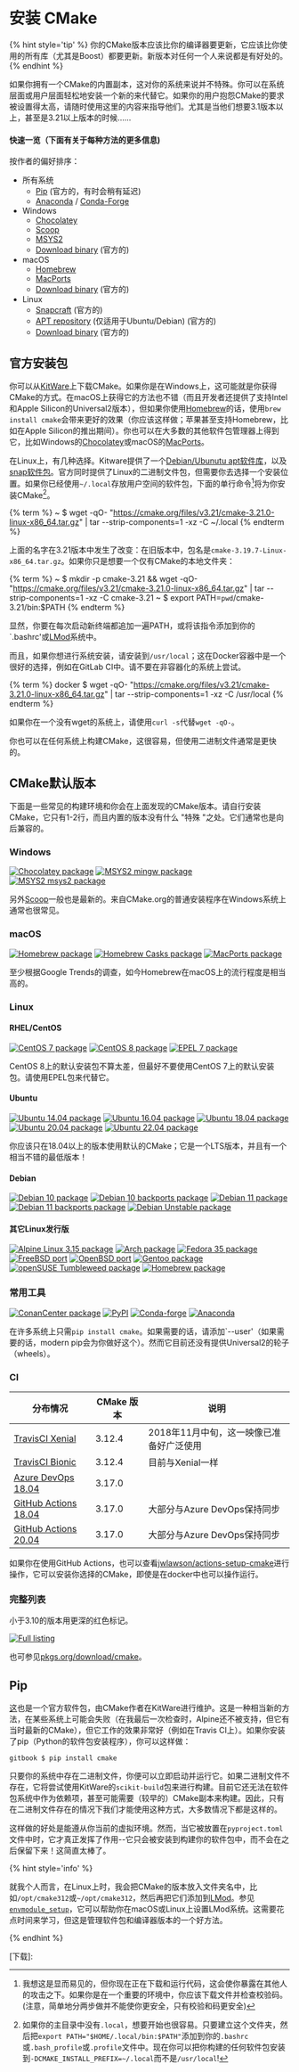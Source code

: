 # 安装 CMake

{% hint style='tip' %}
你的CMake版本应该比你的编译器要更新，它应该比你使用的所有库（尤其是Boost）都要更新。新版本对任何一个人来说都是有好处的。
{% endhint %}

如果你拥有一个CMake的内置副本，这对你的系统来说并不特殊。你可以在系统层面或用户层面轻松地安装一个新的来代替它。如果你的用户抱怨CMake的要求被设置得太高，请随时使用这里的内容来指导他们。尤其是当他们想要3.1版本以上，甚至是3.21以上版本的时候......

#### 快速一览（下面有关于每种方法的更多信息)

按作者的偏好排序：

* 所有系统
    - [Pip][PyPI] (官方的，有时会稍有延迟)
    - [Anaconda][] / [Conda-Forge][]
* Windows
    - [Chocolatey][]
    - [Scoop][]
    - [MSYS2][]
    - [Download binary][download] (官方的)
* macOS
    - [Homebrew][]
    - [MacPorts][]
    - [Download binary][download] (官方的)
* Linux
    - [Snapcraft][snap] (官方的)
    - [APT repository][apt] (仅适用于Ubuntu/Debian) (官方的)
    - [Download binary][download] (官方的)

## 官方安装包

你可以从[KitWare][download]上下载CMake。如果你是在Windows上，这可能就是你获得CMake的方式。在macOS上获得它的方法也不错（而且开发者还提供了支持Intel和Apple Silicon的Universal2版本），但如果你使用[Homebrew](https://brew.sh)的话，使用`brew install cmake`会带来更好的效果（你应该这样做；苹果甚至支持Homebrew，比如在Apple Silicon的推出期间）。你也可以在大多数的其他软件包管理器上得到它，比如Windows的[Chocolatey](https://chocolatey.org)或macOS的[MacPorts](https://www.macports.org)。

在Linux上，有几种选择。Kitware提供了一个[Debian/Ubunutu apt软件库][apt]，以及[snap软件包][snap]。官方同时提供了Linux的二进制文件包，但需要你去选择一个安装位置。如果你已经使用`~/.local`存放用户空间的软件包，下面的单行命令[^1]将为你安装CMake[^2]。

{% term %}
~ $ wget -qO- "https://cmake.org/files/v3.21/cmake-3.21.0-linux-x86_64.tar.gz" | tar --strip-components=1 -xz -C ~/.local
{% endterm %}

上面的名字在3.21版本中发生了改变：在旧版本中，包名是`cmake-3.19.7-Linux-x86_64.tar.gz`。如果你只是想要一个仅有CMake的本地文件夹：

{% term %}
~ $ mkdir -p cmake-3.21 && wget -qO- "https://cmake.org/files/v3.21/cmake-3.21.0-linux-x86_64.tar.gz" | tar --strip-components=1 -xz -C cmake-3.21
~ $ export PATH=`pwd`/cmake-3.21/bin:$PATH
{% endterm %}

显然，你要在每次启动新终端都追加一遍PATH，或将该指令添加到你的`.bashrc'或[LMod][]系统中。

而且，如果你想进行系统安装，请安装到`/usr/local`；这在Docker容器中是一个很好的选择，例如在GitLab CI中。请不要在非容器化的系统上尝试。

{% term %}
docker $ wget -qO- "https://cmake.org/files/v3.21/cmake-3.21.0-linux-x86_64.tar.gz" | tar --strip-components=1 -xz -C /usr/local
{% endterm %}

如果你在一个没有wget的系统上，请使用`curl -s`代替`wget -qO-`。

你也可以在任何系统上构建CMake，这很容易，但使用二进制文件通常是更快的。

## CMake默认版本

下面是一些常见的构建环境和你会在上面发现的CMake版本。请自行安装CMake，它只有1-2行，而且内置的版本没有什么 "特殊 "之处。它们通常也是向后兼容的。

### Windows

[![Chocolatey package](https://repology.org/badge/version-for-repo/chocolatey/cmake.svg)][chocolatey]
[![MSYS2 mingw package](https://repology.org/badge/version-for-repo/msys2_mingw/cmake.svg)][MSYS2]
[![MSYS2 msys2 package](https://repology.org/badge/version-for-repo/msys2_msys2/cmake.svg)][MSYS2]

另外[Scoop][scoop]一般也是最新的。来自CMake.org的普通安装程序在Windows系统上通常也很常见。

### macOS

[![Homebrew package](https://repology.org/badge/version-for-repo/homebrew/cmake.svg)][homebrew]
[![Homebrew Casks package](https://repology.org/badge/version-for-repo/homebrew_casks/cmake.svg)][homebrew-cask]
[![MacPorts package](https://repology.org/badge/version-for-repo/macports/cmake.svg)][macports]

至少根据Google Trends的调查，如今Homebrew在macOS上的流行程度是相当高的。

### Linux

#### RHEL/CentOS

[![CentOS 7 package](https://repology.org/badge/version-for-repo/centos_7/cmake.svg?minversion=3.10.0)][centos]
[![CentOS 8 package](https://repology.org/badge/version-for-repo/centos_8/cmake.svg?minversion=3.10.0)][centos]
[![EPEL 7 package](https://repology.org/badge/version-for-repo/epel_7/cmake.svg?minversion=3.10.0)][centos]

CentOS 8上的默认安装包不算太差，但最好不要使用CentOS 7上的默认安装包。请使用EPEL包来代替它。

#### Ubuntu

[![Ubuntu 14.04 package](https://repology.org/badge/version-for-repo/ubuntu_14_04/cmake.svg?minversion=3.10.0)](https://launchpad.net/ubuntu/trusty/+source/cmake)
[![Ubuntu 16.04 package](https://repology.org/badge/version-for-repo/ubuntu_16_04/cmake.svg?minversion=3.10.0)](https://launchpad.net/ubuntu/xenial/+source/cmake)
[![Ubuntu 18.04 package](https://repology.org/badge/version-for-repo/ubuntu_18_04/cmake.svg?minversion=3.10.0)](https://launchpad.net/ubuntu/bionic/+source/cmake)
[![Ubuntu 20.04 package](https://repology.org/badge/version-for-repo/ubuntu_20_04/cmake.svg?minversion=3.10.0)](https://launchpad.net/ubuntu/focal/+source/cmake)
[![Ubuntu 22.04 package](https://repology.org/badge/version-for-repo/ubuntu_22_04/cmake.svg?minversion=3.10.0)](https://launchpad.net/ubuntu/jammy/+source/cmake)

你应该只在18.04以上的版本使用默认的CMake；它是一个LTS版本，并且有一个相当不错的最低版本！

#### Debian

[![Debian 10 package](https://repology.org/badge/version-for-repo/debian_10/cmake.svg)][repology] 
[![Debian 10 backports package](https://repology.org/badge/version-for-repo/debian_10_backports/cmake.svg)][repology] 
[![Debian 11 package](https://repology.org/badge/version-for-repo/debian_11/cmake.svg)][repology] 
[![Debian 11 backports package](https://repology.org/badge/version-for-repo/debian_11_backports/cmake.svg)][repology] 
[![Debian Unstable package](https://repology.org/badge/version-for-repo/debian_unstable/cmake.svg)][repology]

#### 其它Linux发行版

[![Alpine Linux 3.15 package](https://repology.org/badge/version-for-repo/alpine_3_15/cmake.svg)](https://pkgs.alpinelinux.org/packages?name=cmake&branch=v3.15)
[![Arch package](https://repology.org/badge/version-for-repo/arch/cmake.svg)][repology]
[![Fedora 35 package](https://repology.org/badge/version-for-repo/fedora_35/cmake.svg)][repology]
[![FreeBSD port](https://repology.org/badge/version-for-repo/freebsd/cmake.svg)][repology]
[![OpenBSD port](https://repology.org/badge/version-for-repo/openbsd/cmake.svg)][repology]
[![Gentoo package](https://repology.org/badge/version-for-repo/gentoo/cmake.svg)][repology]
[![openSUSE Tumbleweed package](https://repology.org/badge/version-for-repo/opensuse_tumbleweed/cmake.svg)][repology]
[![Homebrew package](https://repology.org/badge/version-for-repo/homebrew/cmake.svg)][homebrew]


### 常用工具

[![ConanCenter package](https://repology.org/badge/version-for-repo/conancenter/cmake.svg)][repology]
[![PyPI](https://img.shields.io/pypi/v/cmake)][PyPI]
[![Conda-forge](https://img.shields.io/conda/vn/conda-forge/cmake.svg)][Conda-Forge]
[![Anaconda](https://anaconda.org/anaconda/cmake/badges/version.svg?style=flat)][Anaconda]


在许多系统上只需`pip install cmake`。如果需要的话，请添加`--user'（如果需要的话，modern pip会为你做好这个）。然而它目前还没有提供Universal2的轮子（wheels）。


### CI

| 分布情况 | CMake 版本 | 说明 |
|---------------|---------------|-------|
| [TravisCI Xenial](https://docs.travis-ci.com/user/reference/xenial/#compilers-and-build-toolchain) | 3.12.4 | 2018年11月中旬，这一映像已准备好广泛使用 |
| [TravisCI Bionic](https://docs.travis-ci.com/user/reference/bionic/#compilers-and-build-toolchain) | 3.12.4 | 目前与Xenial一样 |
| [Azure DevOps 18.04](https://docs.microsoft.com/en-us/azure/devops/pipelines/agents/hosted?view=azure-devops#use-a-microsoft-hosted-agent) | 3.17.0 | |
| [GitHub Actions 18.04](https://github.com/actions/virtual-environments/blob/main/images/linux/Ubuntu1804-README.md) | 3.17.0 | 大部分与Azure DevOps保持同步 |
| [GitHub Actions 20.04](https://github.com/actions/virtual-environments/blob/main/images/linux/Ubuntu2004-README.md) | 3.17.0 | 大部分与Azure DevOps保持同步 |

如果你在使用GitHub Actions，也可以查看[jwlawson/actions-setup-cmake](https://github.com/marketplace/actions/actions-setup-cmake)进行操作，它可以安装你选择的CMake，即使是在docker中也可以操作运行。

### 完整列表

小于3.10的版本用更深的红色标记。

[![Full listing](https://repology.org/badge/vertical-allrepos/cmake.svg?columns=3&minversion=3.10.0)][repology]

也可参见[pkgs.org/download/cmake](https://pkgs.org/download/cmake)。

## Pip

[这][PyPI]也是一个官方软件包，由CMake作者在KitWare进行维护。这是一种相当新的方法，在某些系统上可能会失败（在我最后一次检查时，Alpine还不被支持，但它有当时最新的CMake），但它工作的效果非常好（例如在Travis CI上）。如果你安装了pip（Python的软件包安装程序），你可以这样做：

```term
gitbook $ pip install cmake
```

只要你的系统中存在二进制文件，你便可以立即启动并运行它。如果二进制文件不存在，它将尝试使用KitWare的`scikit-build`包来进行构建。目前它还无法在软件包系统中作为依赖项，甚至可能需要（较早的）CMake副本来构建。因此，只有在二进制文件存在的情况下我们才能使用这种方式，大多数情况下都是这样的。

这样做的好处是能遵从你当前的虚拟环境。然而，当它被放置在`pyproject.toml`文件中时，它才真正发挥了作用--它只会被安装到构建你的软件包中，而不会在之后保留下来！这简直太棒了。

{% hint style='info' %}

就我个人而言，在Linux上时，我会把CMake的版本放入文件夹名中，比如`/opt/cmake312`或`~/opt/cmake312`，然后再把它们添加到[LMod][]。参见[`envmodule_setup`][envmodule_setup]，它可以帮助你在macOS或Linux上设置LMod系统。这需要花点时间来学习，但这是管理软件包和编译器版本的一个好方法。

[envmodule_setup]: https://github.com/CLIUtils/envmodule_setup
{% endhint %}

[^1]: 我想这是显而易见的，但你现在正在下载和运行代码，这会使你暴露在其他人的攻击之下。如果你是在一个重要的环境中，你应该下载文件并检查校验码。(注意，简单地分两步做并不能使你更安全，只有校验和码更安全)
[^2]: 如果你的主目录中没有`.local`，想要开始也很容易。只要建立这个文件夹，然后把`export PATH="$HOME/.local/bin:$PATH"`添加到你的`.bashrc`或`.bash_profile`或`.profile`文件中。现在你可以把你构建的任何软件包安装到`-DCMAKE_INSTALL_PREFIX=~/.local`而不是`/usr/local`!

[repology]:      https://repology.org/project/cmake/versions
[LMod]:          http://lmod.readthedocs.io/en/latest/
[apt]:           https://apt.kitware.com/
[snap]:          https://snapcraft.io/cmake
[PyPI]:          https://pypi.org/project/cmake/
[chocolatey]:    https://chocolatey.org/packages/cmake
[scoop]:         https://github.com/ScoopInstaller/Main/blob/master/bucket/cmake.json
[MSYS2]:         https://packages.msys2.org/base/mingw-w64-cmake
[anaconda]:      https://anaconda.org/anaconda/cmake
[conda-forge]:   https://github.com/conda-forge/cmake-feedstock
[download]:      https://cmake.org/download/
[homebrew]:      https://formulae.brew.sh/formula/cmake
[homebrew-cask]: https://formulae.brew.sh/cask/cmake
[macports]:      https://ports.macports.org/port/cmake/summary
[centos]:        https://rpms.remirepo.net/rpmphp/zoom.php?rpm=cmake
[下载]: 
